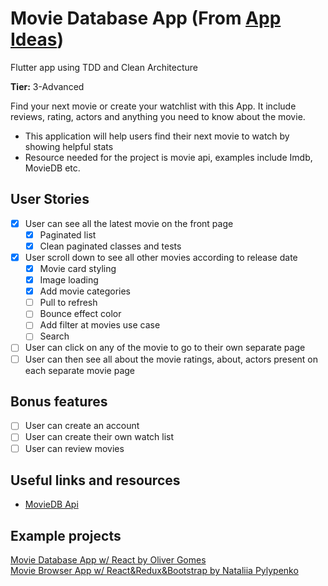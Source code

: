 # Movie Database App (From [App Ideas](https://github.com/florinpop17/app-ideas))

Flutter app using TDD and Clean Architecture

**Tier:** 3-Advanced

Find your next movie or create your watchlist with this App. It include reviews, rating, actors and anything you need to know about the movie.

-   This application will help users find their next movie to watch by showing helpful stats
-   Resource needed for the project is movie api, examples include Imdb, MovieDB etc.

## User Stories

-   [x] User can see all the latest movie on the front page
    -   [x] Paginated list
    -   [x] Clean paginated classes and tests
-   [x] User scroll down to see all other movies according to release date
    -   [x] Movie card styling
    -   [x] Image loading
    -   [x] Add movie categories
    -   [ ] Pull to refresh
    -   [ ] Bounce effect color
  -   [ ] Add filter at movies use case
  -   [ ] Search
-   [ ] User can click on any of the movie to go to their own separate page
-   [ ] User can then see all about the movie ratings, about, actors present on each separate movie page

## Bonus features

-   [ ] User can create an account
-   [ ] User can create their own watch list
-   [ ] User can review movies

## Useful links and resources

-   [MovieDB Api](https://developers.themoviedb.org/3)

## Example projects

[Movie Database App w/ React by Oliver Gomes](http://phobic-heat.surge.sh/)  
[Movie Browser App w/ React&Redux&Bootstrap by Nataliia Pylypenko](https://api-cinema-10d15.firebaseapp.com/)
